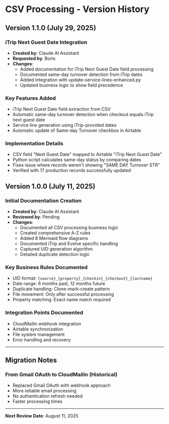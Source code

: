# CSV Processing - Version History

## Version 1.1.0 (July 29, 2025)

### iTrip Next Guest Date Integration
- **Created by**: Claude AI Assistant
- **Requested by**: Boris
- **Changes**:
  - Added documentation for iTrip Next Guest Date field processing
  - Documented same-day turnover detection from iTrip dates
  - Added integration with update-service-lines-enhanced.py
  - Updated business logic to show field precedence

### Key Features Added
- iTrip Next Guest Date field extraction from CSV
- Automatic same-day turnover detection when checkout equals iTrip next guest date
- Service line generation using iTrip-provided dates
- Automatic update of Same-day Turnover checkbox in Airtable

### Implementation Details
- CSV field "Next Guest Date" mapped to Airtable "iTrip Next Guest Date"
- Python script calculates same-day status by comparing dates
- Fixes issue where records weren't showing "SAME DAY Turnover STR"
- Verified with 17 production records successfully updated

## Version 1.0.0 (July 11, 2025)

### Initial Documentation Creation
- **Created by**: Claude AI Assistant
- **Reviewed by**: Pending
- **Changes**:
  - Documented all CSV processing business logic
  - Created comprehensive A-Z rules
  - Added 8 Mermaid flow diagrams
  - Documented iTrip and Evolve specific handling
  - Captured UID generation algorithm
  - Detailed duplicate detection logic

### Key Business Rules Documented
- UID format: `{source}_{property}_{checkin}_{checkout}_{lastname}`
- Date range: 6 months past, 12 months future
- Duplicate handling: Clone-mark-create pattern
- File movement: Only after successful processing
- Property matching: Exact name match required

### Integration Points Documented
- CloudMailin webhook integration
- Airtable synchronization
- File system management
- Error handling and recovery

---

## Migration Notes

### From Gmail OAuth to CloudMailin (Historical)
- Replaced Gmail OAuth with webhook approach
- More reliable email processing
- No authentication refresh needed
- Faster processing times

---

**Next Review Date**: August 11, 2025